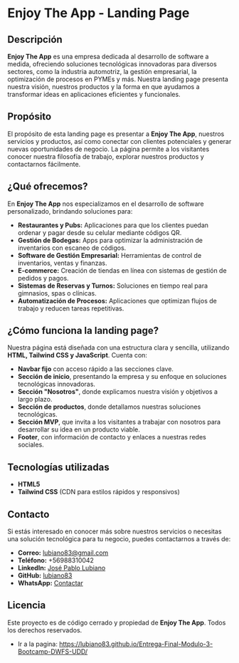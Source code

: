 # Enjoy The App - Landing Page

## Descripción
**Enjoy The App** es una empresa dedicada al desarrollo de software a medida, ofreciendo soluciones tecnológicas innovadoras para diversos sectores, como la industria automotriz, la gestión empresarial, la optimización de procesos en PYMEs y más. Nuestra landing page presenta nuestra visión, nuestros productos y la forma en que ayudamos a transformar ideas en aplicaciones eficientes y funcionales.

## Propósito
El propósito de esta landing page es presentar a **Enjoy The App**, nuestros servicios y productos, así como conectar con clientes potenciales y generar nuevas oportunidades de negocio. La página permite a los visitantes conocer nuestra filosofía de trabajo, explorar nuestros productos y contactarnos fácilmente.

## ¿Qué ofrecemos?
En **Enjoy The App** nos especializamos en el desarrollo de software personalizado, brindando soluciones para:

- **Restaurantes y Pubs:** Aplicaciones para que los clientes puedan ordenar y pagar desde su celular mediante códigos QR.
- **Gestión de Bodegas:** Apps para optimizar la administración de inventarios con escaneo de códigos.
- **Software de Gestión Empresarial:** Herramientas de control de inventarios, ventas y finanzas.
- **E-commerce:** Creación de tiendas en línea con sistemas de gestión de pedidos y pagos.
- **Sistemas de Reservas y Turnos:** Soluciones en tiempo real para gimnasios, spas o clínicas.
- **Automatización de Procesos:** Aplicaciones que optimizan flujos de trabajo y reducen tareas repetitivas.

## ¿Cómo funciona la landing page?
Nuestra página está diseñada con una estructura clara y sencilla, utilizando **HTML, Tailwind CSS y JavaScript**. Cuenta con:

- **Navbar fijo** con acceso rápido a las secciones clave.
- **Sección de inicio**, presentando la empresa y su enfoque en soluciones tecnológicas innovadoras.
- **Sección "Nosotros"**, donde explicamos nuestra visión y objetivos a largo plazo.
- **Sección de productos**, donde detallamos nuestras soluciones tecnológicas.
- **Sección MVP**, que invita a los visitantes a trabajar con nosotros para desarrollar su idea en un producto viable.
- **Footer**, con información de contacto y enlaces a nuestras redes sociales.

## Tecnologías utilizadas
- **HTML5**
- **Tailwind CSS** (CDN para estilos rápidos y responsivos)

## Contacto
Si estás interesado en conocer más sobre nuestros servicios o necesitas una solución tecnológica para tu negocio, puedes contactarnos a través de:

- **Correo:** lubiano83@gmail.com
- **Teléfono:** +56988310042
- **LinkedIn:** [José Pablo Lubiano](https://www.linkedin.com/in/jos%C3%A9-pablo-lubiano-08559b9a/)
- **GitHub:** [lubiano83](https://github.com/lubiano83)
- **WhatsApp:** [Contactar](https://api.whatsapp.com/send?phone=56988310042)

## Licencia
Este proyecto es de código cerrado y propiedad de **Enjoy The App**. Todos los derechos reservados.

- Ir a la pagina: https://lubiano83.github.io/Entrega-Final-Modulo-3-Bootcamp-DWFS-UDD/